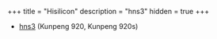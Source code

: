 +++
title = "Hisilicon"
description = "hns3"
hidden = true
+++

- [hns3](http://doc.dpdk.org/guides/nics/hns3.html) (Kunpeng 920, Kunpeng 920s)
